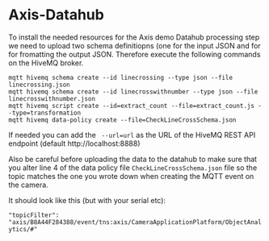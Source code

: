 # Axis-Datahub

To install the needed resources for the Axis demo Datahub processing step we need to upload two schema definitiopns (one for the input JSON and for for fromatting the output JSON. Therefore execute the following commands on the HiveMQ broker.

```
mqtt hivemq schema create --id linecrossing --type json --file linecrossing.json
mqtt hivemq schema create --id linecrosswithnumber --type json --file  linecrosswithnumber.json
mqtt hivemq script create --id=extract_count --file=extract_count.js --type=transformation
mqtt hivemq data-policy create --file=CheckLineCrossSchema.json

```

If needed you can add the ` --url=url`  as the URL of the HiveMQ REST API endpoint (default http://localhost:8888)

Also be careful before uploading the data to the datahub to make sure that you alter  line 4 of the data policy file  `CheckLineCrossSchema.json` file so the topic matches the one you wrote down when creating the MQTT event on the camera. 

It should look like this (but with your serial etc):

`"topicFilter": "axis/B8A44F284388/event/tns:axis/CameraApplicationPlatform/ObjectAnalytics/#"`
